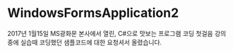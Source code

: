 # WindowsFormsApplication2
2017년 1월15일 MS광화문 본사에서 열린,
C#으로 맛보는 프로그램 코딩 첫걸음 강의중에 실습때 코딩했던 샘플코드에 대한 요청셔서 올렸습니다.
